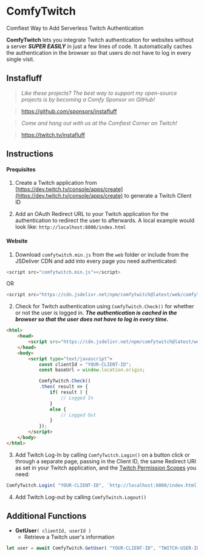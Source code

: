 # ComfyTwitch
Comfiest Way to Add Serverless Twitch Authentication

**ComfyTwitch** lets you integrate Twitch authentication for websites without a server ***SUPER EASILY*** in just a few lines of code. It automatically caches the authentication in the browser so that users do not have to log in every single visit.

## Instafluff ##
> *Like these projects? The best way to support my open-source projects is by becoming a Comfy Sponsor on GitHub!*

> https://github.com/sponsors/instafluff

> *Come and hang out with us at the Comfiest Corner on Twitch!*

> https://twitch.tv/instafluff

## Instructions ##

#### Prequisites
1. Create a Twitch application from [https://dev.twitch.tv/console/apps/create](https://dev.twitch.tv/console/apps/create) to generate a Twitch Client ID

2. Add an OAuth Redirect URL to your Twitch application for the authentication to redirect the user to afterwards. A local example would look like: `http://localhost:8800/index.html`

#### Website

1. Download  `comfytwitch.min.js` from the `web` folder or include from the JSDeliver CDN and add into every page you need authenticated:
```javascript
<script src="comfytwitch.min.js"></script>
```

OR

```javascript
<script src="https://cdn.jsdelivr.net/npm/comfytwitch@latest/web/comfytwitch.min.js"></script>
```

2. Check for Twitch authentication using `ComfyTwitch.Check()` for whether or not the user is logged in.
***The authentication is cached in the browser so that the user does not have to log in every time.***
```html
<html>
    <head>
        <script src="https://cdn.jsdelivr.net/npm/comfytwitch@latest/web/comfytwitch.min.js"></script>
    </head>
    <body>
        <script type="text/javascript">
            const clientId = "YOUR-CLIENT-ID";
            const baseUrl = window.location.origin;

            ComfyTwitch.Check()
            .then( result => {
                if( result ) {
                    // Logged In
                }
                else {
                    // Logged Out
                }
            });
        </script>
    </body>
</html>
```

3. Add Twitch Log-In by calling `ComfyTwitch.Login()` on a button click or through a separate page, passing in the Client ID, the same Redirect URI as set in your Twitch application, and the [Twitch Permission Scopes](https://dev.twitch.tv/docs/authentication/#scopes) you need:
```javascript
ComfyTwitch.Login( "YOUR-CLIENT-ID", `http://localhost:8800/index.html`, [ "user:read:email" ] );
```

4. Add Twitch Log-out by calling `ComfyTwitch.Logout()`

## Additional Functions ##

 - **GetUser**`( clientId, userId )`
    - Retrieve a Twitch user's information
```javascript
let user = await ComfyTwitch.GetUser( "YOUR-CLIENT-ID", "TWITCH-USER-ID" );
```
